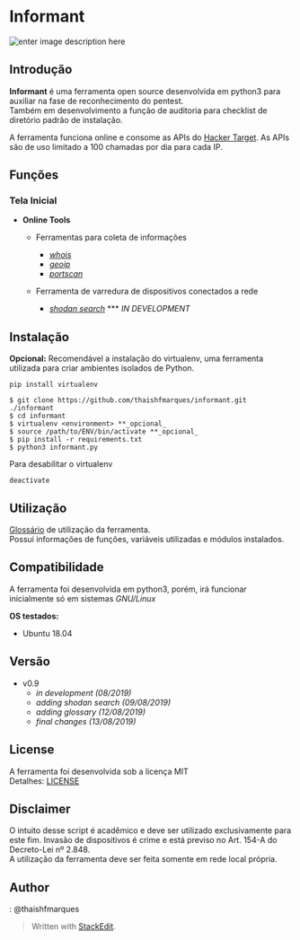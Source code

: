 # Informant

![enter image description here](https://lh3.googleusercontent.com/SrjQSw5ODItBgAylNuAlQo54Q2vT5DPhclMIbKmZfnbPIyJQ41MZ6TNaVO9R4RQFtXckiuTv0GGQ6C4Mhj8tdN2FzaEXhTHv_YNFlljtFJ-TmCTMnYJW1tIy_1QwQMroJnYRCbKUGfAzaC7ZHgPueDxxy0l43BfrgwcH8NWYRLt_6GJnCF4DJu19HpkTvEoGqPhfWBO1CCYTFXrDshx--oFCnRMrvgSd4igO1eAOmiOpprj5q9n4XNrYR_9JXEdIx-Qe7pmSv0gh7Hw_n-eaKXpq9DuWGfgzWifE03cnQY6hjjGomQV324GqNlGZNsVnS628Au-hgRpBoTaCMnRal7mCpByGIVPbeEekNOIXX5dqJCZCZuGUz5EmRQJZoPI-XLFHmLu4YAwm33Q1J4o_FStAM0IMd6kHF06KeMTBYb1gE0yY7JYtkqF4BUvUekRIyWzIU7LkL7s4eLANoW8ONTJ9kiiNI60MoWJTuY5svUwpQPT1nXAzHgOVqzs3J5wU41yLzlKO1r8CED4n77lIBYo29B4d4VITBX0xB2-Mmh9x6JUxnEQsB0pLW-M7366xeJ8t9H46NRwLXOmAKVaPrtmaxHmHpa1du3alIgzkWt61guxLXBiJCMii74AF5zNKIw2LZyvGKp1bvSIfvHUiOBz6Eoj2pZPyszFsODP4kMJcCsggPiHKRGwr0ZvuJPZkuXZDhk9LYtywYQx9enfraKyeKg=w480-h280-no)

## Introdução

**Informant** é uma ferramenta open source desenvolvida em python3
para auxiliar na fase de reconhecimento do pentest.  
Também em desenvolvimento a função de auditoria para checklist de diretório padrão de instalação.    

A ferramenta funciona online e consome as APIs do [Hacker Target](https://hackertarget.com/).  As APIs são de uso limitado a 100 chamadas por dia para cada IP.


## Funções

### Tela Inicial

-  **Online Tools**
	* Ferramentas para coleta de informações
		+  [_whois_](https://github.com/thaishfmarques/informant/blob/master/doc/whois.md)
		+  [_geoip_](https://github.com/thaishfmarques/informant/blob/master/doc/geoip.md)
		+  [_portscan_](https://github.com/thaishfmarques/informant/blob/master/doc/portscan.md)

	* Ferramenta de varredura de dispositivos conectados a rede
		+  [_shodan search_](https://github.com/thaishfmarques/informant/blob/master/doc/shodan.md) *** _IN DEVELOPMENT_


## Instalação

**Opcional:** Recomendável a instalação do virtualenv, uma ferramenta utilizada para criar ambientes isolados de Python.  
```
pip install virtualenv
```


```
$ git clone https://github.com/thaishfmarques/informant.git ./informant
$ cd informant
$ virtualenv <environment> **_opcional_
$ source /path/to/ENV/bin/activate **_opcional_
$ pip install -r requirements.txt
$ python3 informant.py
```

Para desabilitar o virtualenv  
```
deactivate
```


## Utilização


[Glossário](https://github.com/thaishfmarques/informant/blob/master/doc/glossario.md) de utilização da ferramenta.  
Possui informações de funções, variáveis utilizadas e módulos instalados.

## Compatibilidade

A ferramenta foi desenvolvida em python3, porém, irá funcionar inicialmente só em sistemas *GNU/Linux*
  

**OS testados:**

* Ubuntu 18.04

## Versão

* v0.9
	+  _in development (08/2019)_
	+  _adding shodan search (09/08/2019)_
	+  _adding glossary (12/08/2019)_
	+  _final changes (13/08/2019)_


## License

A ferramenta foi desenvolvida sob a licença MIT  
Detalhes: [LICENSE](https://github.com/thaishfmarques/informant/blob/master/LICENSE)

  

## Disclaimer

O intuito desse script é acadêmico e deve ser utilizado exclusivamente para este fim. Invasão de dispositivos é crime e está previso no Art. 154-A do Decreto-Lei nº 2.848.  
A utilização da ferramenta deve ser feita somente em rede local própria.  

## Author

: @thaishfmarques

> Written with [StackEdit](https://stackedit.io/).
